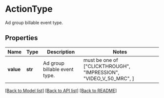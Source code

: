 # ActionType

Ad group billable event type.

## Properties
Name | Type | Description | Notes
------------ | ------------- | ------------- | -------------
**value** | **str** | Ad group billable event type. |  must be one of ["CLICKTHROUGH", "IMPRESSION", "VIDEO_V_50_MRC", ]

[[Back to Model list]](../README.md#documentation-for-models) [[Back to API list]](../README.md#documentation-for-api-endpoints) [[Back to README]](../README.md)


